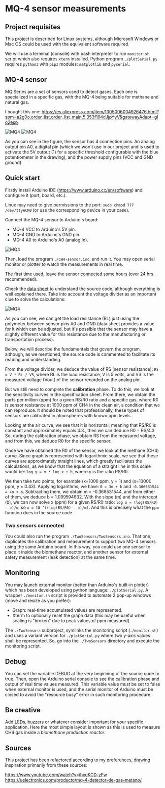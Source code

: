 # MQ-4 sensor measurements

## Project requisites

This project is described for Linux systems, although Microsoft Windows or Mac OS could be used with the equivalent software required.

We will use a terminal (console) with bash interpreter to run `monitor.sh` script which also requires `xterm` installed.
Python program `./plotSerial.py` requires `python3` with `pip3` modules: `matplotlib` and `pyserial`.

## MQ-4 sensor

MQ Series are a set of sensors used to detect gases. Each one is specialized in a specific gas, with the MQ-4 being suitable for methane and natural gas.

I bought this one:
https://es.aliexpress.com/item/1005006004926476.html?spm=a2g0o.order_list.order_list_main.5.353f194dJjpYyV&gatewayAdapt=glo2esp

![MQ4](./png/mq4.png)
![MQ4](./png/mq4-pins.png)



As you can see in the figure, the sensor has 4 connection pins. An analog output pin A0, a digital pin (which we won't use in our project and is used to activate the 5V output (1) for a specific threshold configurable with the blue potentiometer in the drawing), and the power supply pins (VCC and GND ground).

## Quick start

Firstly install Arduino IDE (https://www.arduino.cc/en/software) and configure it (port, board, etc.).

Linux may need to give permissions to the port: `sudo chmod 777 /dev/ttyACM0` (or use the corresponding device in your case).

Connect the MQ-4 sensor to Arduino's board:

* MQ-4 VCC to Arduino's 5V pin.
* MQ-4 GND to Arduino's GND pin.
* MQ-4 A0 to Arduino's A0 (analog in).

![MQ4](./png/connect-to-arduino.png)

Then, load the program `./CH4-sensor.ino`, and run it. You may open serial monitor or plotter to watch the measurements in real time.

The first time used, leave the sensor connected some hours (over 24 hrs. recommended).

Check the [data sheet](./MQ4-DataSheet.pdf) to understand the source code, although everything is well explained there. Take into account the voltage divider as an important clue to solve the calculations:

![MQ4](./png/voltage-divider.png)



As you can see, we can get the load resistance (RL) just using the polymeter between sensor pins A0 and GND (data sheet provides a value for it which can be adjusted, but it's possible that the sensor may have a slightly different value for this resistance due to the manufacturing or transportation process).

Below, we will describe the fundamentals that govern the program, although, as we mentioned, the source code is commented to facilitate its reading and understanding.

From the voltage divider, we deduce the value of RS (sensor resistance): `RS = V * RL / VS`, where RL is the load resistance, V is 5 volts, and VS is the measured voltage (Vout) of the sensor recorded on the analog pin.

But we still need to complete the **calibration** phase. To do this, we look at the sensitivity curves in the specification sheet. From there, we obtain the parts per million (ppm) for a given RS/R0 ratio and a specific gas, where R0 is sensor resistance at 1000 ppm of CH4 in the clean air, a condition that we can reproduce. It should be noted that professionally, these types of sensors are calibrated in atmospheres with known ppm levels.

Looking at the air curve, we see that it is horizontal, meaning that RS/R0 is constant and approximately equals 4.3., then we can deduce R0 = RS/4.3. So, during the calibration phase, we obtain RS from the measured voltage, and from this, we deduce R0 for the specific sensor.

Once we have obtained the R0 of the sensor, we look at the methane (CH4) curve. Since graph is represented with logarithmic scale, we see that these curves are approximately straight lines, which greatly facilitates the calculations, as we know that the equation of a straight line in this scale would be: `log y = m * log x + b`, where y is the ratio RS/R0.

We then take two points, for example (x=1000 ppm, y = 1) and (x=10000 ppm, y = 0.43). Applying logarithms, we have: `0 = 3m + b` and `-0.366531544 = 4m + b`. Subtracting them, we obtain m = -0.366531544, and from either of them, we deduce b = 1.099594632. With the slope (m) and the intercept (b), we can now solve x (ppm) for a given RS/R0 ratio: `log x = (log(RS/R0) - b)/m`, so `x = 10 ^((log(RS/R0) - b)/m)`. And this is precisely what the `ppm` function does in the source code.

### Two sensors connected

You could also run the program `./TwoSensors/TwoSensors.ino`. That one, duplicates the calibration and measurement to support two MQ-4 sensors using the same Arduino board. In this way, you could use one sensor to place it inside the biomethane reactor, and another sensor for external safety measurement (leak detection) at the same time.

## Monitoring

You may launch external monitor (better than Arduino's built-in plotter) which has been developed using python language: `./plotSerial.py`. A wrapper `./monitor.sh` script is provided to automate 2 pop-up windows (move and resize as you prefer):

* Graph: real-time accumulated values are represented.
* Xterm to optionally reset the graph data (this may be useful when scaling is "broken" due to peak values of ppm measured).

The `./TwoSensors` subproject, symlinks the monitoring script (`./monitor.sh`) and uses a variant version for `./plotSerial.py` where two y-axis values shall be represented. So, go into the `./TwoSensors` directory and execute the monitoring script.

## Debug

You can set the variable DEBUG at the very beginning of the source code to true. Then, open the Arduino serial console to see the calibration phase and output of real time values measured. This variable value must be set to false when external monitor is used, and the serial monitor of Arduino must be closed to avoid the "resource busy" error in such monitoring procedure. 

## Be creative

Add LEDs, buzzers or whatever consider important for your specific application. Here the most simple layout is shown as this is used to measure CH4 gas inside a *biomethane production reactor*.

## Sources

This project has been refactored according to my preferences, drawing inspiration primarily from these sources:

https://www.youtube.com/watch?v=ihxuKCD-zFw
https://uelectronics.com/producto/mq-4-detector-de-gas-metano/
